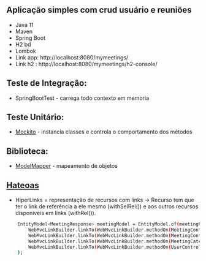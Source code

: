 ## Aplicação simples com crud usuário e reuniões

- Java 11
- Maven
- Spring Boot
- H2 bd
- Lombok
- Link app: http://localhost:8080/mymeetings/
- Link h2 : http://localhost:8080/mymeetings/h2-console/

## Teste de Integração:
- SpringBootTest - carrega todo contexto em memoria

## Teste Unitário:
- [Mockito](https://site.mockito.org/) - instancia classes e controla o comportamento dos métodos

## Biblioteca:
- [ModelMapper](http://modelmapper.org/) - mapeamento de objetos 

## [Hateoas](https://spring.io/projects/spring-hateoas)
- HiperLinks = representação de recursos com links
	-> Recurso tem que ter o link de referência a ele mesmo (withSelRel()) e aos outros recursos disponiveis em links (withRel()).
```sh
	EntityModel<MeetingResponse> meetingModel = EntityModel.of(meetingResponse, 
		WebMvcLinkBuilder.linkTo(WebMvcLinkBuilder.methodOn(MeetingController.class).oneMeeting(id)).withSelfRel(),
		WebMvcLinkBuilder.linkTo(WebMvcLinkBuilder.methodOn(MeetingController.class).allMeetings(new HashMap<>())).withRel("meetings"),
		WebMvcLinkBuilder.linkTo(WebMvcLinkBuilder.methodOn(MeetingCategoryController.class).OneMeetingCategory(meetingResponse.getMeetingCategoryId())).withRel("meetingCategory"),
		WebMvcLinkBuilder.linkTo(WebMvcLinkBuilder.methodOn(UserController.class).OneUser(meetingResponse.getUserId())).withRel("user")
	);
```
